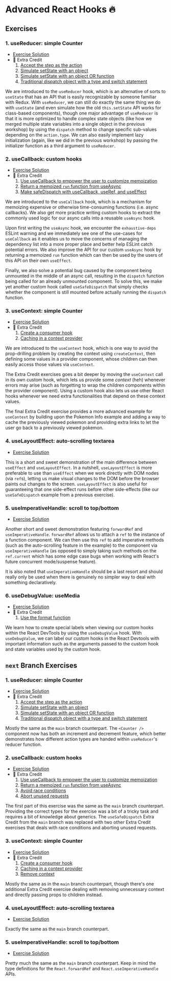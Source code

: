 # Advanced React Hooks 🔥

## Exercises

### 1. useReducer: simple Counter

- [Exercise Solution](exercises/01.js)
- 💯 Extra Credit
  1. [Accept the step as the action](exercises/01.extra-1.js)
  2. [Simulate setState with an object](exercises/01.extra-2.js)
  3. [Simulate setState with an object OR function](exercises/01.extra-3.js)
  4. [Traditional dispatch object with a type and switch statement](exercises/01.extra-4.js)

We are introduced to the `useReducer` hook, which is an alternative of sorts to `useState` that has an API that is easily recognizable by someone familiar with Redux. With `useReducer`, we can still do exactly the same thing we do with `useState` (and even simulate how the old `this.setState` API works for class-based components), though one major advantage of `useReducer` is that it is more optimized to handle complex state objects (like how we merged multiple state variables into a single object in the previous workshop) by using the `dispatch` method to change specific sub-values depending on the `action.type`. We can also easily implement lazy initialization (again, like we did in the previous workshop) by passing the initializer function as a third argument to `useReducer`.

### 2. useCallback: custom hooks

- [Exercise Solution](exercises/02.js)
- 💯 Extra Credit
  1. [Use useCallback to empower the user to customize memoization](exercises/02.extra-1.js)
  2. [Return a memoized `run` function from useAsync](exercises/02.extra-2.js)
  3. [Make safeDispatch with useCallback, useRef, and useEffect](exercises/02.extra-3.js)

We are introduced to the `useCallback` hook, which is a mechanism for memoizing expensive or otherwise time-consuming functions (i.e. async callbacks). We also get more practice writing custom hooks to extract the commonly used logic for our async calls into a reusable `useAsync` hook.

Upon first writing the `useAsync` hook, we encounter the `exhaustive-deps` ESLint warning and we immediately see one of the use-cases for `useCallback` as it enables us to move the concerns of managing the dependency list into a more proper place and better help ESLint catch potential errors. We also improve the API for our custom `useAsync` hook by returning a memoized `run` function which can then be used by the users of this API on their own `useEffect`.

Finally, we also solve a potential bug caused by the component being unmounted in the middle of an async call, resulting in the `dispatch` function being called for an already unmounted component. To solve this, we make yet another custom hook called `useSafeDispatch` that simply checks whether the component is still mounted before actually running the `dispatch` function.

### 3. useContext: simple Counter

- [Exercise Solution](exercises/03.js)
- 💯 Extra Credit
  1. [Create a consumer hook](exercises/03.extra-1.js)
  2. [Caching in a context provider](exercises/03.extra-2.js)

We are introduced to the `useContext` hook, which is one way to avoid the prop-drilling problem by creating the context using `createContext`, then defining some values in a provider component, whose children can then easily access those values via `useContext`.

The Extra Credit exercises goes a bit deeper by moving the `useContext` call in its own custom hook, which lets us provide some _context_ (heh) whenever errors may arise (such as forgetting to wrap the children components within the provider component). Using a custom hook also lets us use other React hooks whenever we need extra functionalities that depend on these context values.

The final Extra Credit exercise provides a more advanced example for `useContext` by building upon the Pokemon Info example and adding a way to cache the previously viewed pokemon and providing extra links to let the user go back to a previously viewed pokemon.

### 4. useLayoutEffect: auto-scrolling textarea

- [Exercise Solution](exercises/04.js)

This is a short and sweet demonstration of the main difference between `useEffect` and `useLayoutEffect`. In a nutshell, `useLayoutEffect` is more preferable to use than `useEffect` when we work directly with DOM nodes (via `ref`s), letting us make visual changes to the DOM before the browser paints out changes to the screen. `useLayoutEffect` is also useful for guaranteeing that one side-effect runs before other side-effects (like our `useSafeDispatch` example from a previous exercise).

### 5. useImperativeHandle: scroll to top/bottom

- [Exercise Solution](exercises/05.js)

Another short and sweet demonstration featuring `forwardRef` and `useImperativeHandle`. `forwardRef` allows us to attach a `ref` to the instance of a function component. We can then use this `ref` to add imperative methods (such as the auto-scrolling feature in the example) to the component via `useImperativeHandle` (as opposed to simply taking such methods on the `ref.current` which has some edge case bugs when working with React's future concurrent mode/suspense feature).

It is also noted that `useImperativeHandle` should be a last resort and should really only be used when there is genuinely no simpler way to deal with something declaratively.

### 6. useDebugValue: useMedia

- [Exercise Solution](exercises/06.js)
- 💯 Extra Credit
  1. [Use the format function](exercises/06.extra-1.js)

We learn how to create special labels when viewing our custom hooks within the React DevTools by using the `useDebugValue` hook. With `useDebugValue`, we can label our custom hooks in the React Devtools with important information such as the arguments passed to the custom hook and state variables used by the custom hook.

## `next` Branch Exercises

### 1. useReducer: simple Counter

- [Exercise Solution](next/01.tsx)
- 💯 Extra Credit
  1. [Accept the step as the action](next/01.extra-1.tsx)
  2. [Simulate setState with an object](next/01.extra-2.tsx)
  3. [Simulate setState with an object OR function](next/01.extra-3.tsx)
  4. [Traditional dispatch object with a type and switch statement](next/01.extra-4.tsx)

Mostly the same as the `main` branch counterpart. The `<Counter />` component now has both an increment and decrement feature, which better demonstrates how different action types are handed within `useReducer`'s reducer function.

### 2. useCallback: custom hooks

- [Exercise Solution](next/02.tsx)
- 💯 Extra Credit
  1. [Use useCallback to empower the user to customize memoization](next/02.extra-1.tsx)
  2. [Return a memoized `run` function from useAsync](next/02.extra-2.tsx)
  3. [Avoid race conditions](next/02.extra-3.tsx)
  4. [Abort unused requests](next/02.extra-4.tsx)

The first part of this exercise was the same as the `main` branch counterpart. Providing the correct types for the exercise was a bit of a tricky task and requires a bit of knowledge about generics. The `useSafeDispatch` Extra Credit from the `main` branch was replaced with two other Extra Credit exercises that deals with race conditions and aborting unused requests.

### 3. useContext: simple Counter

- [Exercise Solution](next/03.tsx)
- 💯 Extra Credit
  1. [Create a consumer hook](next/03.extra-1.tsx)
  2. [Caching in a context provider](next/03.extra-2.tsx)
  3. [Remove context](next/03.extra-3.tsx)

Mostly the same as in the `main` branch counterpart, though there's one additional Extra Credit exercise dealing with removing unnecessary context and directly passing props to children instead.

### 4. useLayoutEffect: auto-scrolling textarea

- [Exercise Solution](next/04.tsx)

Exactly the same as the `main` branch counterpart.

### 5. useImperativeHandle: scroll to top/bottom

- [Exercise Solution](next/05.tsx)

Pretty much the same as the `main` branch counterpart. Keep in mind the type definitions for the `React.forwardRef` and `React.useImperativeHandle` APIs.
